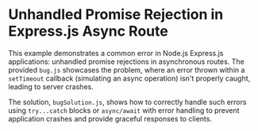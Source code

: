 # Unhandled Promise Rejection in Express.js Async Route

This example demonstrates a common error in Node.js Express.js applications: unhandled promise rejections in asynchronous routes.  The provided `bug.js` showcases the problem, where an error thrown within a `setTimeout` callback (simulating an async operation) isn't properly caught, leading to server crashes.

The solution, `bugSolution.js`, shows how to correctly handle such errors using `try...catch` blocks or `async/await` with error handling to prevent application crashes and provide graceful responses to clients.